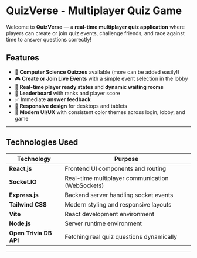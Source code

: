 # QuizVerse - Multiplayer Quiz Game

Welcome to **QuizVerse** — a **real-time multiplayer quiz application** where players can create or join quiz events, challenge friends, and race against time to answer questions correctly!

## Features

- 🧠 **Computer Science Quizzes** available (more can be added easily!)
- 🎮 **Create or Join Live Events** with a simple event selection in the lobby
- 🚥 **Real-time player ready states** and **dynamic waiting rooms**
- 🥇 **Leaderboard** with ranks and player score
- ✅ Immediate **answer feedback**
- 📱 **Responsive design** for desktops and tablets
- 🎨 **Modern UI/UX** with consistent color themes across login, lobby, and game

---

## Technologies Used

| Technology            | Purpose                                          |
|------------------------|--------------------------------------------------|
| **React.js**           | Frontend UI components and routing               |
| **Socket.IO**          | Real-time multiplayer communication (WebSockets) |
| **Express.js**         | Backend server handling socket events            |
| **Tailwind CSS**       | Modern styling and responsive layouts            |
| **Vite**               | React development environment                    |
| **Node.js**            | Server runtime environment                       |
| **Open Trivia DB API** | Fetching real quiz questions dynamically         |

---

